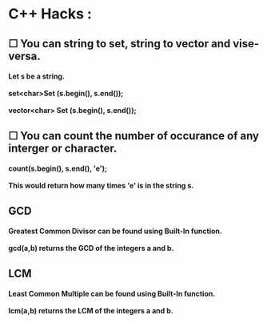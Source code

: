 <h1>C++ Hacks : </h1>
<h2>☐ You can string to set, string to vector and vise-versa.</h2>
<h4>Let s be a string. <br/> <br/>
  set<<char>char>Set (s.begin(), s.end()); <br/> <br/>
  vector<<char>char> Set (s.begin(), s.end()); <br/> 
</h4>
<h2>☐ You can count the number of occurance of any interger or character.</h2>
 <h4> count(s.begin(), s.end(), 'e'); <br/> <br/>
  This would return how many times 'e' is in the string s.<br/></h4>
<h2> GCD </h2>
<h4> Greatest Common Divisor can be found using Built-In function.<br/><br/>
gcd(a,b) returns the GCD of the integers a and b. <br/></h4>
<h2> LCM </h2>
<h4> Least Common Multiple can be found using Built-In function.<br/><br/>
lcm(a,b) returns the LCM of the integers a and b. <br/></h4>
